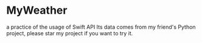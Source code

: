 # MyWeather
a practice of the usage of Swift API
Its data comes from my friend's Python project, please star my project if you want to try it.
